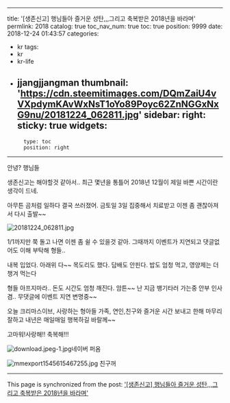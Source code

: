 
---
title: '[생존신고] 행님들아 즐거운 성탄,,,그리고 축복받은 2018년을 바라며'
permlink: 2018
catalog: true
toc_nav_num: true
toc: true
position: 9999
date: 2018-12-24 01:43:57
categories:
- kr
tags:
- kr
- kr-life
- jjangjjangman
thumbnail: 'https://cdn.steemitimages.com/DQmZaiU4vVXpdymKAvWxNsT1oYo89Poyc62ZnNGGxNxG9nu/20181224_062811.jpg'
sidebar:
    right:
        sticky: true
widgets:
    -
        type: toc
        position: right
---


안녕? 행님들

생존신고는 해야할것 같아서..
최근 몇년을 통틀어 2018년 12월이
제일 바쁜 시간이란 생각이 드네.

아무튼 곰처럼 일하다 결국 쓰러졌어.
금토일 3일 집중해서 치료받고 이젠
좀 괜찮아져서 다시 출발~~

![20181224_062811.jpg](https://cdn.steemitimages.com/DQmZaiU4vVXpdymKAvWxNsT1oYo89Poyc62ZnNGGxNxG9nu/20181224_062811.jpg)

1/1까지만 쭉 돌고 나면 이젠 좀 쉴 수 있을것
같아. 그때까지 이벤트가 지연되고 댓글없어도
이해 부탁해 형들..

내복 입었다. 아래위 다~~
목도리도 했다.
담배도 안핀다. 
밥도 엄청 먹고, 영양제는 더 챙겨 먹는다

형들 아프지마라.. 돈도 시간도 엄청 깨진다.
암튼~~ 난 지금 뱅기타러 가는중
안부 인사겸.. 무댓글에 이벤트 지연 변명중~~

오늘 크리마스이브, 사랑하는 형아들
가족, 연인,친구와 즐거운 시간 보내고
한해 마무리 잘하고 내년은 매일매일 행복하길
바랄께~~

고마워!사랑해!! 축복해!!!

![download.jpeg-1.jpg](https://cdn.steemitimages.com/DQmaDV7kUJNzmqWnpoh9qBdnJckNXTrEGRG5fhGRC6efQGA/download.jpeg-1.jpg)네이버 퍼옴

![mmexport1545615467255.jpg](https://cdn.steemitimages.com/DQmPRMcxq6RMsDV2dnKvcrSMDP1XgXWyJsJKMtkJyrv6Ubf/mmexport1545615467255.jpg)  친구꺼

- - -

This page is synchronized from the post: ['[생존신고] 행님들아 즐거운 성탄,,,그리고 축복받은 2018년을 바라며'](https://steemit.com/@kibumh/2018)
